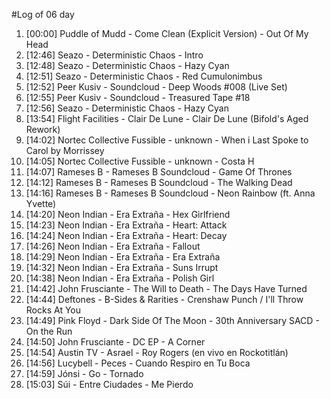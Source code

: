#Log of 06 day

1. [00:00] Puddle of Mudd - Come Clean (Explicit Version) - Out Of My Head
1. [12:46] Seazo - Deterministic Chaos - Intro
1. [12:48] Seazo - Deterministic Chaos - Hazy Cyan
1. [12:51] Seazo - Deterministic Chaos - Red Cumulonimbus
1. [12:52] Peer Kusiv - Soundcloud - Deep Woods #008 (Live Set)
1. [12:55] Peer Kusiv - Soundcloud - Treasured Tape #18
1. [12:56] Seazo - Deterministic Chaos - Hazy Cyan
1. [13:54] Flight Facilities - Clair De Lune - Clair De Lune (Bifold's Aged Rework)
1. [14:02] Nortec Collective Fussible - unknown - When i Last Spoke to Carol by Morrissey
1. [14:05] Nortec Collective Fussible - unknown - Costa H
1. [14:07] Rameses B - Rameses B Soundcloud - Game Of Thrones
1. [14:12] Rameses B - Rameses B Soundcloud - The Walking Dead
1. [14:16] Rameses B - Rameses B Soundcloud - Neon Rainbow (ft. Anna Yvette)
1. [14:20] Neon Indian - Era Extraña - Hex Girlfriend
1. [14:23] Neon Indian - Era Extraña - Heart: Attack
1. [14:24] Neon Indian - Era Extraña - Heart: Decay
1. [14:26] Neon Indian - Era Extraña - Fallout
1. [14:29] Neon Indian - Era Extraña - Era Extraña
1. [14:32] Neon Indian - Era Extraña - Suns Irrupt
1. [14:38] Neon Indian - Era Extraña - Polish Girl
1. [14:42] John Frusciante - The Will to Death - The Days Have Turned
1. [14:44] Deftones - B-Sides & Rarities - Crenshaw Punch / I'll Throw Rocks At You
1. [14:49] Pink Floyd - Dark Side Of The Moon - 30th Anniversary SACD - On the Run
1. [14:50] John Frusciante - DC EP - A Corner
1. [14:54] Austin TV - Asrael - Roy Rogers (en vivo en Rockotitlán)
1. [14:56] Lucybell - Peces - Cuando Respiro en Tu Boca
1. [14:59] Jónsi - Go - Tornado
1. [15:03] Súi - Entre Ciudades - Me Pierdo
